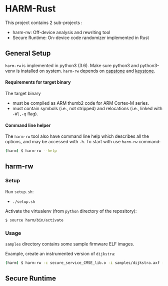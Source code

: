 # HARM-Rust

This project contains 2 sub-projects :

* harm-rw: Off-device analysis and rewriting tool
* Secure Runtime: On-device code randomizer implemented in Rust 

## General Setup

`harm-rw` is implemented in python3 (3.6). Make sure python3 and python3-venv is installed on system. `harm-rw` depends on [capstone](https://github.com/aquynh/capstone) and [keystone](https://github.com/keystone-engine/keystone).

#### Requirements for target binary

The target binary

* must be compiled as ARM thumb2 code for ARM Cortex-M series.
* must contain symbols (i.e., not stripped) and relocations (i.e., linked with `-Wl,-q` flag).
  
#### Command line helper

The `harm-rw` tool also have command line help which describes all the options, and may be accessed with `-h`.
To start with use `harm-rw` command:

```bash
(harm) $ harm-rw --help
```

## harm-rw

### Setup

Run `setup.sh`:

* `./setup.sh`
  
Activate the virtualenv (from `python` directory of the repository):

```bash
$ source harm/bin/activate
```

### Usage

`samples` directory contains some sample firmware ELF images.

Example, create an instrumented version of `dijkstra`:

```bash
(harm) $ harm-rw -c secure_service_CMSE_lib.o -i samples/dijkstra.axf -p /path/to/metadata -o dijkstra.bin
```

## Secure Runtime
